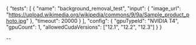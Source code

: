 
{
  "tests": [
    {
      "name": "background_removal_test",
      "input": {
        "image_url": "https://upload.wikimedia.org/wikipedia/commons/9/9a/Sample_product_photo.jpg"
      },
      "timeout": 20000
    }
  ],
  "config": {
    "gpuTypeId": "NVIDIA T4",
    "gpuCount": 1,
    "allowedCudaVersions": ["12.1", "12.2", "12.3"]
  }
}

--
